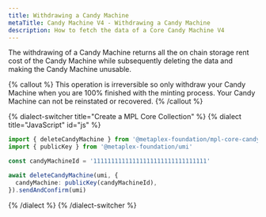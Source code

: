 ```yaml
---
title: Withdrawing a Candy Machine
metaTitle: Candy Machine V4 - Withdrawing a Candy Machine
description: How to fetch the data of a Core Candy Machine V4
---
```


The withdrawing of a Candy Machine returns all the on chain storage rent cost of the Candy Machine while subsequently deleting the data and making the Candy Machine unusable.

{% callout %}
This operation is irreversible so only withdraw your Candy Machine when you are 100% finished with the minting process. Your Candy Machine can not be reinstated or recovered.
{% /callout %}

{% dialect-switcher title="Create a MPL Core Collection" %}
{% dialect title="JavaScript" id="js" %}

```ts
import { deleteCandyMachine } from '@metaplex-foundation/mpl-core-candy-machine'
import { publicKey } from '@metaplex-foundation/umi'

const candyMachineId = '11111111111111111111111111111111'

await deleteCandyMachine(umi, {
  candyMachine: publicKey(candyMachineId),
}).sendAndConfirm(umi)
```

{% /dialect %}
{% /dialect-switcher %}
